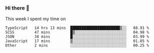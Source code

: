 ### Hi there 👋

<!--
**qiruohan/qiruohan** is a ✨ _special_ ✨ repository because its `README.md` (this file) appears on your GitHub profile.

Here are some ideas to get you started:

- 🔭 I’m currently working on ...
- 🌱 I’m currently learning ...
- 👯 I’m looking to collaborate on ...
- 🤔 I’m looking for help with ...
- 💬 Ask me about ...
- 📫 How to reach me: ...
- 😄 Pronouns: ...
- ⚡ Fun fact: ...
-->

This week I spent my time on 
<!--START_SECTION:waka-->
```text
TypeScript   14 hrs 13 mins  ██████████████████████▒░░   88.91 % 
SCSS         47 mins         █▒░░░░░░░░░░░░░░░░░░░░░░░   04.98 % 
JSON         38 mins         █░░░░░░░░░░░░░░░░░░░░░░░░   03.99 % 
JavaScript   17 mins         ▒░░░░░░░░░░░░░░░░░░░░░░░░   01.85 % 
Other        2 mins          ░░░░░░░░░░░░░░░░░░░░░░░░░   00.25 % 
```
<!--END_SECTION:waka-->
